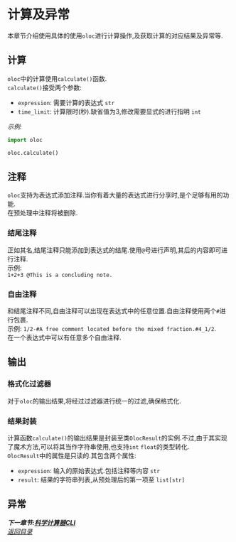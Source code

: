 # 计算及异常  

本章节介绍使用具体的使用`oloc`进行计算操作,及获取计算的对应结果及异常等. 

## 计算  

`oloc`中的计算使用`calculate()`函数.  
`calculate()`接受两个参数:  

- `expression`: 需要计算的表达式 `str`  
- `time_limit`: 计算限时(秒).缺省值为3,修改需要显式的进行指明 `int`  

*示例:*  

```python
import oloc

oloc.calculate()
```

## 注释  
`oloc`支持为表达式添加注释.当你有着大量的表达式进行分享时,是个足够有用的功能.  
在预处理中注释将被删除.  

### 结尾注释  
正如其名,结尾注释只能添加到表达式的结尾.使用`@`号进行声明,其后的内容即可进行注释.  
示例:   
`1+2+3 @This is a concluding note.`  

### 自由注释  
和结尾注释不同,自由注释可以出现在表达式中的任意位置.自由注释使用两个`#`进行包裹.  
示例:
`1/2-#A free comment located before the mixed fraction.#4_1/2`.  
在一个表达式中可以有任意多个自由注释.  

## 输出  

### 格式化过滤器  

对于`oloc`的输出结果,将经过过滤器进行统一的过滤,确保格式化.  

### 结果封装  

计算函数`calculate()`的输出结果是封装至类`OlocResult`的实例.不过,由于其实现了魔术方法,可以将其当作字符串使用,也支持`int` `float`的类型转化.  
`OlocResult`中的属性是只读的.其包含两个属性:  
- `expression`: 输入的原始表达式.包括注释等内容 `str`  
- `result`: 结果的字符串列表,从预处理后的第一项至  `list[str]`  

## 异常  

***下一章节:[科学计算器CLI](科学计算器CLI.md)***  
*[返回目录](使用教程目录.md)*  